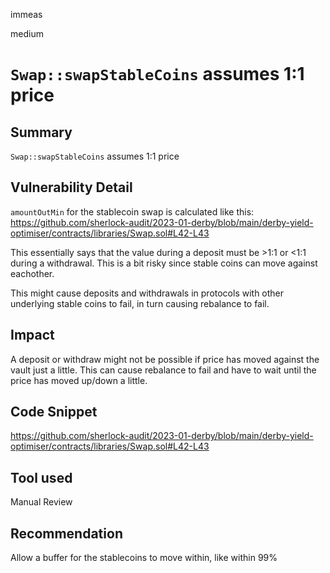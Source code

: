 immeas

medium

# `Swap::swapStableCoins` assumes 1:1 price

## Summary
`Swap::swapStableCoins` assumes 1:1 price

## Vulnerability Detail
`amountOutMin` for the stablecoin swap is calculated like this:
https://github.com/sherlock-audit/2023-01-derby/blob/main/derby-yield-optimiser/contracts/libraries/Swap.sol#L42-L43

This essentially says that the value during a deposit must be >1:1 or <1:1 during a withdrawal. This is a bit risky since stable coins can move against eachother.

This might cause deposits and withdrawals in protocols with other underlying stable coins to fail, in turn causing rebalance to fail.

## Impact
A deposit or withdraw might not be possible if price has moved against the vault just a little. This can cause rebalance to fail and have to wait until the price has moved up/down a little.

## Code Snippet
https://github.com/sherlock-audit/2023-01-derby/blob/main/derby-yield-optimiser/contracts/libraries/Swap.sol#L42-L43


## Tool used
Manual Review

## Recommendation
Allow a buffer for the stablecoins to move within, like within 99%
